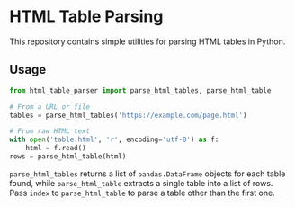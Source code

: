 # HTML Table Parsing

This repository contains simple utilities for parsing HTML tables in Python.

## Usage

```python
from html_table_parser import parse_html_tables, parse_html_table

# From a URL or file
tables = parse_html_tables('https://example.com/page.html')

# From raw HTML text
with open('table.html', 'r', encoding='utf-8') as f:
    html = f.read()
rows = parse_html_table(html)
```

`parse_html_tables` returns a list of `pandas.DataFrame` objects for each table found,
while `parse_html_table` extracts a single table into a list of rows. Pass
`index` to `parse_html_table` to parse a table other than the first one.
